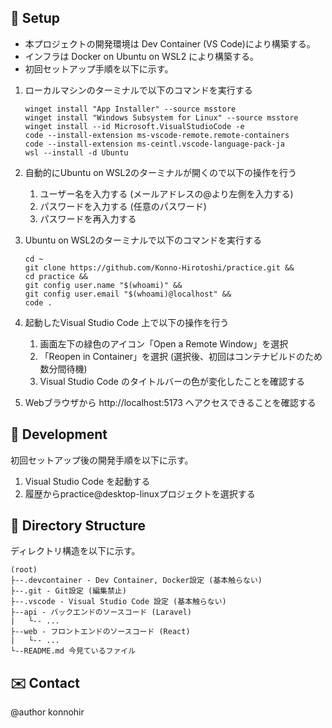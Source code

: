 ## 🔰 Setup

* 本プロジェクトの開発環境は Dev Container (VS Code)により構築する。
* インフラは Docker on Ubuntu on WSL2 により構築する。
* 初回セットアップ手順を以下に示す。

1. ローカルマシンのターミナルで以下のコマンドを実行する
    ```
    winget install "App Installer" --source msstore
    winget install "Windows Subsystem for Linux" --source msstore
    winget install --id Microsoft.VisualStudioCode -e
    code --install-extension ms-vscode-remote.remote-containers
    code --install-extension ms-ceintl.vscode-language-pack-ja
    wsl --install -d Ubuntu
    ```

2. 自動的にUbuntu on WSL2のターミナルが開くので以下の操作を行う
    1. ユーザー名を入力する (メールアドレスの@より左側を入力する)
    2. パスワードを入力する (任意のパスワード)
    3. パスワードを再入力する

3. Ubuntu on WSL2のターミナルで以下のコマンドを実行する
    ```
    cd ~
    git clone https://github.com/Konno-Hirotoshi/practice.git &&
    cd practice &&
    git config user.name "$(whoami)" &&
    git config user.email "$(whoami)@localhost" &&
    code .
    ```

4. 起動したVisual Studio Code 上で以下の操作を行う
    1. 画面左下の緑色のアイコン「Open a Remote Window」を選択
    2. 「Reopen in Container」を選択 (選択後、初回はコンテナビルドのため数分間待機)
    3. Visual Studio Code のタイトルバーの色が変化したことを確認する

5. Webブラウザから http://localhost:5173 へアクセスできることを確認する

## 🔧 Development
初回セットアップ後の開発手順を以下に示す。

1. Visual Studio Code を起動する
2. 履歴からpractice@desktop-linuxプロジェクトを選択する

## 📁 Directory Structure
ディレクトリ構造を以下に示す。
```
(root)
├--.devcontainer - Dev Container, Docker設定 (基本触らない)
├--.git - Git設定 (編集禁止)
├--.vscode - Visual Studio Code 設定 (基本触らない)
├--api - バックエンドのソースコード (Laravel)
|   └-- ...
├--web - フロントエンドのソースコード (React)
|   └-- ...
└--README.md 今見ているファイル
```

## ✉️ Contact
@author konnohir
